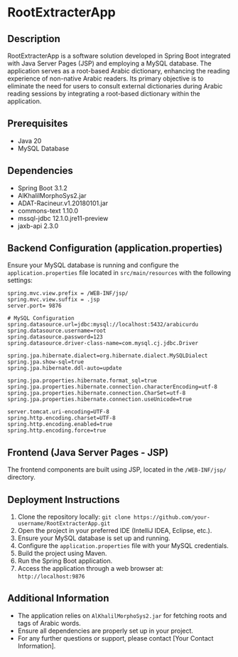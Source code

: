 # RootExtracterApp

## Description
RootExtracterApp is a software solution developed in Spring Boot integrated with Java Server Pages (JSP) and employing a MySQL database. The application serves as a root-based Arabic dictionary, enhancing the reading experience of non-native Arabic readers. Its primary objective is to eliminate the need for users to consult external dictionaries during Arabic reading sessions by integrating a root-based dictionary within the application.

## Prerequisites
- Java 20
- MySQL Database

## Dependencies
- Spring Boot 3.1.2
- AlKhalilMorphoSys2.jar
- ADAT-Racineur.v1.20180101.jar
- commons-text 1.10.0
- mssql-jdbc 12.1.0.jre11-preview
- jaxb-api 2.3.0

## Backend Configuration (application.properties)
Ensure your MySQL database is running and configure the `application.properties` file located in `src/main/resources` with the following settings:

```properties
spring.mvc.view.prefix = /WEB-INF/jsp/
spring.mvc.view.suffix = .jsp
server.port= 9876

# MySQL Configuration
spring.datasource.url=jdbc:mysql://localhost:5432/arabicurdu
spring.datasource.username=root
spring.datasource.password=123
spring.datasource.driver-class-name=com.mysql.cj.jdbc.Driver

spring.jpa.hibernate.dialect=org.hibernate.dialect.MySQLDialect
spring.jpa.show-sql=true
spring.jpa.hibernate.ddl-auto=update

spring.jpa.properties.hibernate.format_sql=true
spring.jpa.properties.hibernate.connection.characterEncoding=utf-8
spring.jpa.properties.hibernate.connection.CharSet=utf-8
spring.jpa.properties.hibernate.connection.useUnicode=true

server.tomcat.uri-encoding=UTF-8
spring.http.encoding.charset=UTF-8
spring.http.encoding.enabled=true
spring.http.encoding.force=true

```

## Frontend (Java Server Pages - JSP)
The frontend components are built using JSP, located in the `/WEB-INF/jsp/` directory.

## Deployment Instructions
1. Clone the repository locally: `git clone https://github.com/your-username/RootExtracterApp.git`
2. Open the project in your preferred IDE (IntelliJ IDEA, Eclipse, etc.).
3. Ensure your MySQL database is set up and running.
4. Configure the `application.properties` file with your MySQL credentials.
5. Build the project using Maven.
6. Run the Spring Boot application.
7. Access the application through a web browser at: `http://localhost:9876`

## Additional Information
- The application relies on `AlKhalilMorphoSys2.jar` for fetching roots and tags of Arabic words.
- Ensure all dependencies are properly set up in your project.
- For any further questions or support, please contact [Your Contact Information].